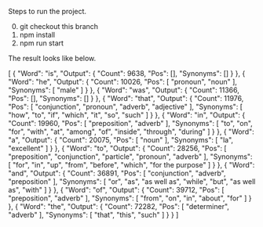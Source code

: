 Steps to run the project.

0. git checkout this branch
1. npm install
2. npm run start




The result looks like below.


[
	{
		"Word": "is",
		"Output": {
			"Count": 9638,
			"Pos": [],
			"Synonyms": []
		}
	},
	{
		"Word": "he",
		"Output": {
			"Count": 10026,
			"Pos": [
				"pronoun",
				"noun"
			],
			"Synonyms": [
				"male"
			]
		}
	},
	{
		"Word": "was",
		"Output": {
			"Count": 11366,
			"Pos": [],
			"Synonyms": []
		}
	},
	{
		"Word": "that",
		"Output": {
			"Count": 11976,
			"Pos": [
				"conjunction",
				"pronoun",
				"adverb",
				"adjective"
			],
			"Synonyms": [
				"how",
				"to",
				"if",
				"which",
				"it",
				"so",
				"such"
			]
		}
	},
	{
		"Word": "in",
		"Output": {
			"Count": 19960,
			"Pos": [
				"preposition",
				"adverb"
			],
			"Synonyms": [
				"to",
				"on",
				"for",
				"with",
				"at",
				"among",
				"of",
				"inside",
				"through",
				"during"
			]
		}
	},
	{
		"Word": "a",
		"Output": {
			"Count": 20075,
			"Pos": [
				"noun"
			],
			"Synonyms": [
				"la",
				"excellent"
			]
		}
	},
	{
		"Word": "to",
		"Output": {
			"Count": 28256,
			"Pos": [
				"preposition",
				"conjunction",
				"particle",
				"pronoun",
				"adverb"
			],
			"Synonyms": [
				"for",
				"in",
				"up",
				"from",
				"before",
				"which",
				"for the purpose"
			]
		}
	},
	{
		"Word": "and",
		"Output": {
			"Count": 36891,
			"Pos": [
				"conjunction",
				"adverb",
				"preposition"
			],
			"Synonyms": [
				"or",
				"as",
				"as well as",
				"while",
				"but",
				"as well as",
				"with"
			]
		}
	},
	{
		"Word": "of",
		"Output": {
			"Count": 39712,
			"Pos": [
				"preposition",
				"adverb"
			],
			"Synonyms": [
				"from",
				"on",
				"in",
				"about",
				"for"
			]
		}
	},
	{
		"Word": "the",
		"Output": {
			"Count": 72282,
			"Pos": [
				"determiner",
				"adverb"
			],
			"Synonyms": [
				"that",
				"this",
				"such"
			]
		}
	}
]
